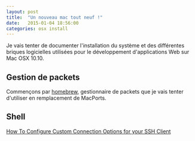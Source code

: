 ```yaml
---
layout: post
title:  "Un nouveau mac tout neuf !"
date:   2015-01-04 18:56:00
categories: osx install
---
```

Je vais tenter de documenter l'installation du système et des différentes briques logicielles utilisées pour le développement d'applications Web sur Mac OSX 10.10.

## Gestion de packets

Commençons par [homebrew](http://brew.sh), gestionnaire de packets que je vais tenter d'utiliser en remplacement de MacPorts.

## Shell

[How To Configure Custom Connection Options for your SSH Client](https://www.digitalocean.com/community/tutorials/how-to-configure-custom-connection-options-for-your-ssh-client)
